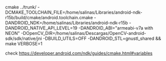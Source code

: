 cmake ../trunk/ -DCMAKE_TOOLCHAIN_FILE=/home/salinas/Libraries/android-ndk-r15b/build/cmake/android.toolchain.cmake  -DANDROID_NDK=/home/salinas/Libraries/android-ndk-r15b -DANDROID_NATIVE_API_LEVEL=19 -DANDROID_ABI="armeabi-v7a with NEON" -DOpenCV_DIR=/home/salinas/Descargas/OpenCV-android-sdk/sdk/native/jni  -DBUILD_UTILS=OFF  -DANDROID_STL=gnustl_shared && make VERBOSE=1


check https://developer.android.com/ndk/guides/cmake.html#variables
